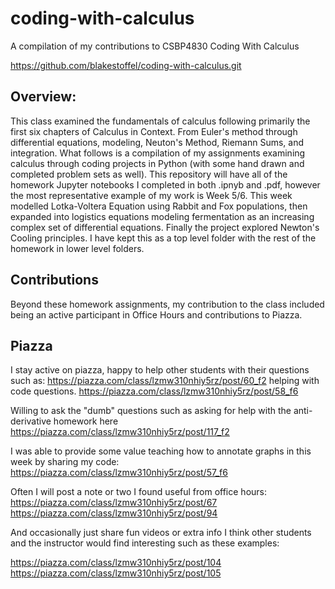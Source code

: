 # coding-with-calculus
A compilation of my contributions to CSBP4830 Coding With Calculus 

https://github.com/blakestoffel/coding-with-calculus.git

## Overview:

This class examined the fundamentals of calculus following primarily the first six chapters of Calculus in Context. From Euler's method through differential equations, modeling, Neuton's Method, Riemann Sums, and integration. What follows is a compilation of my assignments examining calculus through coding projects in Python (with some hand drawn and completed problem sets as well). This repository will have all of the homework Jupyter notebooks I completed in both .ipnyb and .pdf, however the most representative example of my work is Week 5/6. This week modelled Lotka-Voltera Equation using Rabbit and Fox populations, then expanded into logistics equations modeling fermentation as an increasing complex set of differential equations. Finally the project explored Newton's Cooling principles. I have kept this as a top level folder with the rest of the homework in lower level folders.


## Contributions

Beyond these homework assignments, my contribution to the class included being an active participant in Office Hours and contributions to Piazza. 

## Piazza 

I stay active on piazza, happy to help other students with their questions such as:
https://piazza.com/class/lzmw310nhiy5rz/post/60_f2 helping with code questions. 
https://piazza.com/class/lzmw310nhiy5rz/post/58_f6

Willing to ask the "dumb" questions such as asking for help with the anti-derivative homework here https://piazza.com/class/lzmw310nhiy5rz/post/117_f2

I was able to provide some value teaching how to annotate graphs in this week by sharing my code:
https://piazza.com/class/lzmw310nhiy5rz/post/57_f6

Often I will post a note or two I found useful from office hours:
https://piazza.com/class/lzmw310nhiy5rz/post/67
https://piazza.com/class/lzmw310nhiy5rz/post/94


And occasionally just share fun videos or extra info I think other students and the instructor would find interesting such as these examples:

https://piazza.com/class/lzmw310nhiy5rz/post/104
https://piazza.com/class/lzmw310nhiy5rz/post/105

